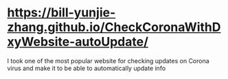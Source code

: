 # https://bill-yunjie-zhang.github.io/CheckCoronaWithDxyWebsite-autoUpdate/

I took one of the most popular website for checking updates on Corona virus and make it to be able to automatically update info
